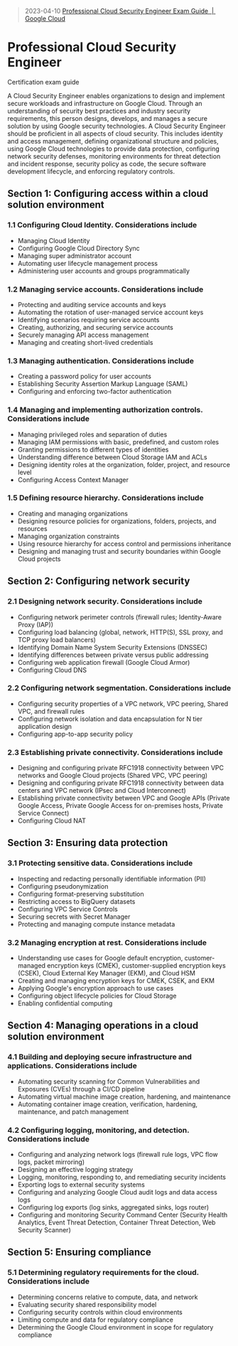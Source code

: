 > 2023-04-10 [Professional Cloud Security Engineer Exam Guide  |  Google Cloud](https://cloud.google.com/certification/guides/cloud-security-engineer)

# Professional Cloud Security Engineer

Certification exam guide

A Cloud Security Engineer enables organizations to design and implement secure workloads and infrastructure on Google Cloud. Through an understanding of security best practices and industry security requirements, this person designs, develops, and manages a secure solution by using Google security technologies. A Cloud Security Engineer should be proficient in all aspects of cloud security. This includes identity and access management, defining organizational structure and policies, using Google Cloud technologies to provide data protection, configuring network security defenses, monitoring environments for threat detection and incident response, security policy as code, the secure software development lifecycle, and enforcing regulatory controls.

## Section 1: Configuring access within a cloud solution environment

### 1.1 Configuring Cloud Identity. Considerations include

- Managing Cloud Identity
- Configuring Google Cloud Directory Sync
- Managing super administrator account
- Automating user lifecycle management process
- Administering user accounts and groups programmatically

### 1.2 Managing service accounts. Considerations include

- Protecting and auditing service accounts and keys
- Automating the rotation of user-managed service account keys
- Identifying scenarios requiring service accounts
- Creating, authorizing, and securing service accounts
- Securely managing API access management
- Managing and creating short-lived credentials

### 1.3 Managing authentication. Considerations include

- Creating a password policy for user accounts
- Establishing Security Assertion Markup Language (SAML)
- Configuring and enforcing two-factor authentication

### 1.4 Managing and implementing authorization controls. Considerations include

- Managing privileged roles and separation of duties
- Managing IAM permissions with basic, predefined, and custom roles
- Granting permissions to different types of identities
- Understanding difference between Cloud Storage IAM and ACLs
- Designing identity roles at the organization, folder, project, and resource level
- Configuring Access Context Manager

### 1.5 Defining resource hierarchy. Considerations include

- Creating and managing organizations
- Designing resource policies for organizations, folders, projects, and resources
- Managing organization constraints
- Using resource hierarchy for access control and permissions inheritance
- Designing and managing trust and security boundaries within Google Cloud projects

## Section 2: Configuring network security

### 2.1 Designing network security. Considerations include

- Configuring network perimeter controls (firewall rules; Identity-Aware Proxy (IAP))
- Configuring load balancing (global, network, HTTP(S), SSL proxy, and TCP proxy load balancers)
- Identifying Domain Name System Security Extensions (DNSSEC)
- Identifying differences between private versus public addressing
- Configuring web application firewall (Google Cloud Armor)
- Configuring Cloud DNS

### 2.2 Configuring network segmentation. Considerations include

- Configuring security properties of a VPC network, VPC peering, Shared VPC, and firewall rules
- Configuring network isolation and data encapsulation for N tier application design
- Configuring app-to-app security policy

### 2.3 Establishing private connectivity. Considerations include

- Designing and configuring private RFC1918 connectivity between VPC networks and Google Cloud projects (Shared VPC, VPC peering)
- Designing and configuring private RFC1918 connectivity between data centers and VPC network (IPsec and Cloud Interconnect)
- Establishing private connectivity between VPC and Google APIs (Private Google Access, Private Google Access for on-premises hosts, Private Service Connect)
- Configuring Cloud NAT

## Section 3: Ensuring data protection

### 3.1 Protecting sensitive data. Considerations include

- Inspecting and redacting personally identifiable information (PII)
- Configuring pseudonymization
- Configuring format-preserving substitution
- Restricting access to BigQuery datasets
- Configuring VPC Service Controls
- Securing secrets with Secret Manager
- Protecting and managing compute instance metadata

### 3.2 Managing encryption at rest. Considerations include

- Understanding use cases for Google default encryption, customer-managed encryption keys (CMEK), customer-supplied encryption keys (CSEK), Cloud External Key Manager (EKM), and Cloud HSM
- Creating and managing encryption keys for CMEK, CSEK, and EKM
- Applying Google's encryption approach to use cases
- Configuring object lifecycle policies for Cloud Storage
- Enabling confidential computing

## Section 4: Managing operations in a cloud solution environment

### 4.1 Building and deploying secure infrastructure and applications. Considerations include

- Automating security scanning for Common Vulnerabilities and Exposures (CVEs) through a CI/CD pipeline
- Automating virtual machine image creation, hardening, and maintenance
- Automating container image creation, verification, hardening, maintenance, and patch management

### 4.2 Configuring logging, monitoring, and detection. Considerations include

- Configuring and analyzing network logs (firewall rule logs, VPC flow logs, packet mirroring)
- Designing an effective logging strategy
- Logging, monitoring, responding to, and remediating security incidents
- Exporting logs to external security systems
- Configuring and analyzing Google Cloud audit logs and data access logs
- Configuring log exports (log sinks, aggregated sinks, logs router)
- Configuring and monitoring Security Command Center (Security Health Analytics, Event Threat Detection, Container Threat Detection, Web Security Scanner)

## Section 5: Ensuring compliance

### 5.1 Determining regulatory requirements for the cloud. Considerations include

- Determining concerns relative to compute, data, and network
- Evaluating security shared responsibility model
- Configuring security controls within cloud environments
- Limiting compute and data for regulatory compliance
- Determining the Google Cloud environment in scope for regulatory compliance
